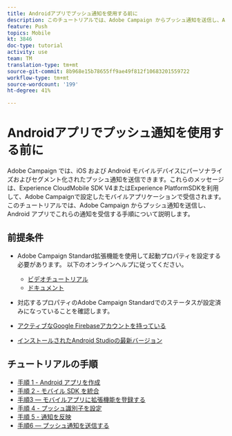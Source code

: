 ```yaml
---
title: Androidアプリでプッシュ通知を使用する前に
description: このチュートリアルでは、Adobe Campaign からプッシュ通知を送信し、Android アプリでこれらの通知を受信する手順について説明します。
feature: Push
topics: Mobile
kt: 3846
doc-type: tutorial
activity: use
team: TM
translation-type: tm+mt
source-git-commit: 8b968e15b78655ff9ae49f812f10683201559722
workflow-type: tm+mt
source-wordcount: '199'
ht-degree: 41%

---
```



# Androidアプリでプッシュ通知を使用する前に

Adobe Campaign では、iOS および Android モバイルデバイスにパーソナライズおよびセグメント化されたプッシュ通知を送信できます。これらのメッセージは、Experience CloudMobile SDK V4またはExperience PlatformSDKを利用して、Adobe Campaignで設定したモバイルアプリケーションで受信されます。
このチュートリアルでは、Adobe Campaign からプッシュ通知を送信し、Android アプリでこれらの通知を受信する手順について説明します。

## 前提条件

* Adobe Campaign Standard拡張機能を使用して起動プロパティを設定する必要があります。 以下のオンラインヘルプに従ってください。
   * [ビデオチュートリアル](https://video.tv.adobe.com/v/26224?quality=12&captions=jpn)
   * [ドキュメント](https://docs.adobe.com/content/help/en/campaign-learn/campaign-standard-tutorials/communication-channels/mobile/configure-mobile-apps-using-aep-sdk.html)

* 対応するプロパティのAdobe Campaign Standardでのステータスが設定済みになっていることを確認します。
* [アクティブなGoogle Firebaseアカウントを持っている](https://firebase.google.com)
* [インストールされたAndroid Studioの最新バージョン](https://developer.android.com/studio)

## チュートリアルの手順

* [手順 1 - Android アプリを作成](/help/tutorial-push-notifications-android/create-android-app.md)
* [手順 2 - モバイル SDK を統合](/help/tutorial-push-notifications-android/integrating-with-mobile-sdk.md)
* [手順3 — モバイルアプリに拡張機能を登録する](/help/tutorial-push-notifications-android/register-mobile-extensions.md)
* [手順 4 - プッシュ識別子を設定](/help/tutorial-push-notifications-android/set-push-identifier.md)
* [手順 5 - 通知を反映](/help/tutorial-push-notifications-android/propagate-notification.md)
* [手順6 — プッシュ通知を送信する](/help/tutorial-push-notifications-android/send-push-notification.md)
